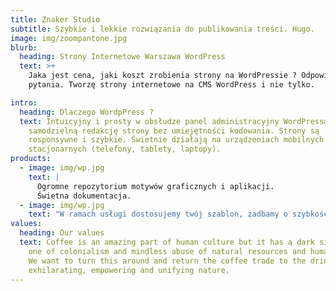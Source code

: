 ```yaml
---
title: Znaker Studio
subtitle: Szybkie i lekkie rozwiązania do publikowania treści. Hugo.
image: img/zoompantone.jpg
blurb:
  heading: Strony Internetowe Warszawa WordPress
  text: >+
    Jaka jest cena, jaki koszt zrobienia strony na WordPressie ? Odpowiadam na
    pytania. Tworzę strony internetowe na CMS WordPress i nie tylko.

intro:
  heading: Dlaczego WordpPress ?
  text: Intuicyjny i prosty w obsłudze panel administracyjny WordPressa pozwala na
    samodzielną redakcję strony bez umiejętności kodowania. Strony są
    responsywne i szybkie. Świetnie działają na urządzeniach mobilnych i
    stacjonarnych (telefony, tablety, laptopy).
products:
  - image: img/wp.jpg
    text: |
      Ogromne repozytorium motywów graficznych i aplikacji.
      Świetna dokumentacja.
  - image: img/wp.jpg
    text: "W ramach usługi dostosujemy twój szablon, zadbamy o szybkość i SEO. "
values:
  heading: Our values
  text: Coffee is an amazing part of human culture but it has a dark side too –
    one of colonialism and mindless abuse of natural resources and human lives.
    We want to turn this around and return the coffee trade to the drink’s
    exhilarating, empowering and unifying nature.
---
```

